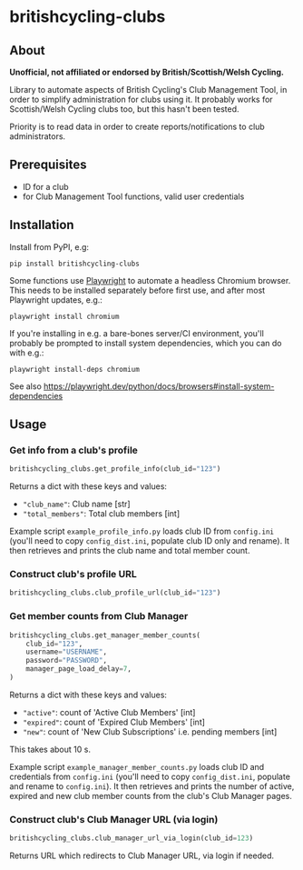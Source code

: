# britishcycling-clubs


## About

**Unofficial, not affiliated or endorsed by British/Scottish/Welsh Cycling.**

Library to automate aspects of British Cycling's Club Management Tool, in order to
simplify administration for clubs using it. It probably works for Scottish/Welsh
Cycling clubs too, but this hasn't been tested.

Priority is to read data in order to create reports/notifications to club
administrators.


## Prerequisites

- ID for a club
- for Club Management Tool functions, valid user credentials


## Installation

Install from PyPI, e.g:

`pip install britishcycling-clubs`

Some functions use [Playwright](https://playwright.dev/python/) to automate a headless Chromium browser. This needs
to be installed separately before first use, and after most Playwright updates, e.g.:

`playwright install chromium`

If you're installing in e.g. a bare-bones server/CI environment, you'll probably be 
prompted to install system dependencies, which you can do with e.g.:

`playwright install-deps chromium`

See also https://playwright.dev/python/docs/browsers#install-system-dependencies


## Usage

### Get info from a club's profile

```python
britishcycling_clubs.get_profile_info(club_id="123")
```
Returns a dict with these keys and values:

- `"club_name"`: Club name [str]
- `"total_members"`: Total club members [int]

Example script `example_profile_info.py` loads club ID from `config.ini` (you'll
need to copy `config_dist.ini`, populate club ID only and rename).
It then retrieves and prints the club name and total member count.


### Construct club's profile URL
```python
britishcycling_clubs.club_profile_url(club_id="123")
```

### Get member counts from Club Manager
```python
britishcycling_clubs.get_manager_member_counts(
    club_id="123",
    username="USERNAME",
    password="PASSWORD",
    manager_page_load_delay=7,
)
```
Returns a dict with these keys and values:

- `"active"`: count of 'Active Club Members' [int]
- `"expired"`: count of 'Expired Club Members' [int]
- `"new"`: count of 'New Club Subscriptions' i.e. pending members [int]

This takes about 10 s.

Example script `example_manager_member_counts.py` loads club ID and credentials from
`config.ini` (you'll need to copy `config_dist.ini`, populate and rename to 
`config.ini`).
It then retrieves and prints the number of active, expired and new 
club member counts from the club's Club Manager pages. 

### Construct club's Club Manager URL (via login)
```python
britishcycling_clubs.club_manager_url_via_login(club_id=123)
```
Returns URL which redirects to Club Manager URL, via login if needed.


